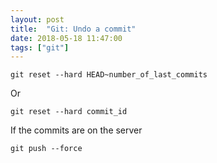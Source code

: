 ```yaml
---
layout: post
title:  "Git: Undo a commit"
date: 2018-05-18 11:47:00
tags: ["git"]
---
```


```
git reset --hard HEAD~number_of_last_commits
```
Or

```
git reset --hard commit_id
```

If the commits are on the server

```
git push --force
```
